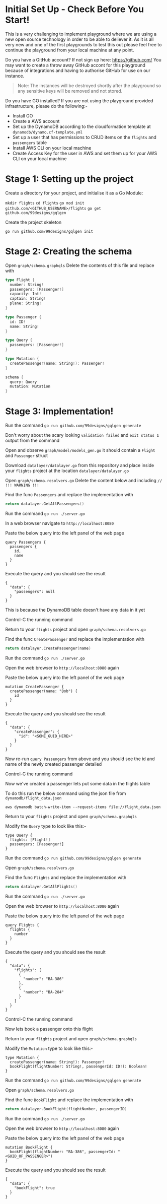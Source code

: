 # Initial Set Up - Check Before You Start!

This is a very challenging to implement playground where we are using a new open source technology in order to be able to deliever it. As it is all very new and one of the first playgrounds to test this out please feel free to continue the playground from your local machine at any point. 

Do you have a GitHub account? If not sign up here: https://github.com/
You may want to create a throw away GitHub accont for this playground because of integrations and having to authorise GitHub for use on our instance. 
> Note: The instances will be destroyed shortly after the playground so any sensitive keys will be removed and not stored.

Do you have GO installed?
If you are not using the playground provided infrastructure, please do the following:-
- Install GO
- Create a AWS account
- Set up the DynamoDB according to the cloudformation template at `dynamodb/dynamo.cf-template.yml`
- Set up a user that has permissions to CRUD items on the `flights` and `passengers` table
- Install AWS CLI on your local machine
- Create Access Key for the user in AWS and set them up for your AWS CLI on your local machine

# Stage 1: Setting up the project

Create a directory for your project, and initialise it as a Go Module:

`mkdir flights`
`cd flights`
`go mod init github.com/<GITHUB_USERNAME>/flights`
`go get github.com/99designs/gqlgen`

Create the project skeleton

`go run github.com/99designs/gqlgen init`

# Stage 2: Creating the schema

Open `graph/schema.graphqls`
Delete the contents of this file and replace with

```go
type Flight {
  number: String!
  passengers: [Passenger!]
  capacity: Int!
  captain: String!
  plane: String!
}

type Passenger {
  id: ID!
  name: String!
}

type Query {
  passengers: [Passenger!]
}

type Mutation {
  createPassenger(name: String!): Passenger!
}

schema {
  query: Query
  mutation: Mutation
}
```

# Stage 3: Implementation!

Run the command `go run github.com/99designs/gqlgen generate`

Don't worry about the scary looking `validation failed` and `exit status 1` output from the command

Open and observe `graph/model/models_gen.go` it should contain a `Flight` and `Passenger` struct

Download `datalayer/datalayer.go` from this repository and place inside your `flights` project at the location `datalayer/datalayer.go`

Open `graph/schema.resolvers.go`
Delete the content below and including `// !!! WARNING !!!`

Find the func `Passengers` and replace the implementation with
```go
return datalayer.GetAllPassengers()
```

Run the command `go run ./server.go`

In a web browser navigate to `http://localhost:8080`

Paste the below query into the left panel of the web page
```
query Passengers {
  passengers {
    id,
    name
  }
}
```

Execute the query and you should see the result
```
{
  "data": {
    "passengers": null
  }
}
```

This is because the DynamoDB table doesn't have any data in it yet

Control-C the running command

Return to your `flights` project and open `graph/schema.resolvers.go`

Find the func `CreatePassenger` and replace the implementation with
```go
return datalayer.CreatePassenger(name)
```

Run the command `go run ./server.go`

Open the web browser to `http://localhost:8080` again

Paste the below query into the left panel of the web page
```
mutation CreatePassenger {
  createPassenger(name: "Bob") {
    id
  }
}
```

Execute the query and you should see the result
```
{
  "data": {
    "createPassenger": {
      "id": "<SOME_GUID_HERE>"
    }
  }
}
```

Now re-run `query Passengers` from above and you should see the id and name of the newly created passenger detailed

Control-C the running command

Now we've created a passenger lets put some data in the flights table

To do this run the below command using the json file from `dynamodb/flight_data.json`

`aws dynamodb batch-write-item --request-items file://flight_data.json`

Return to your `flights` project and open `graph/schema.graphqls`

Modify the `Query` type to look like this:-
```
type Query {
  flights: [Flight!]
  passengers: [Passenger!]
}
```

Run the command `go run github.com/99designs/gqlgen generate`

Open `graph/schema.resolvers.go`

Find the func `Flights` and replace the implementation with
```go
return datalayer.GetAllFlights()
```

Run the command `go run ./server.go`

Open the web browser to `http://localhost:8080` again

Paste the below query into the left panel of the web page
```
query Flights {
  flights {
    number
  }
}
```

Execute the query and you should see the result
```
{
  "data": {
    "flights": [
      {
        "number": "BA-386"
      },
      {
        "number": "BA-284"
      }
    ]
  }
}
```

Control-C the running command

Now lets book a passenger onto this flight

Return to your `flights` project and open `graph/schema.graphqls`

Modify the `Mutation` type to look like this:-
```
type Mutation {
  createPassenger(name: String!): Passenger!
  bookFlight(flightNumber: String!, passengerId: ID!): Boolean!
}
```

Run the command `go run github.com/99designs/gqlgen generate`

Open `graph/schema.resolvers.go`

Find the func `BookFlight` and replace the implementation with
```go
return datalayer.BookFlight(flightNumber, passengerID)
```

Run the command `go run ./server.go`

Open the web browser to `http://localhost:8080` again

Paste the below query into the left panel of the web page
```
mutation BookFlight {
  bookFlight(flightNumber: "BA-386", passengerId: "<GUID_OF_PASSENGER>")
}
```

Execute the query and you should see the result
```
{
  "data": {
    "bookFlight": true
  }
}
```